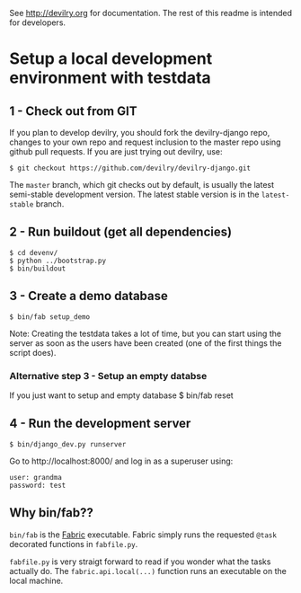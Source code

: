 See http://devilry.org for documentation. The rest of this readme is intended for developers.


# Setup a local development environment with testdata


## 1 - Check out from GIT

If you plan to develop devilry, you should fork the devilry-django repo,
changes to your own repo and request inclusion to the master repo using github
pull requests. If you are just trying out devilry, use:

    $ git checkout https://github.com/devilry/devilry-django.git

The ``master`` branch, which git checks out by default, is usually the latest
semi-stable development version. The latest stable version is in the
``latest-stable`` branch.


## 2 - Run buildout (get all dependencies)

    $ cd devenv/
    $ python ../bootstrap.py
    $ bin/buildout


## 3 - Create a demo database

    $ bin/fab setup_demo

Note: Creating the testdata takes a lot of time, but you can start using the
server as soon as the users have been created (one of the first things the
script does).


### Alternative step 3 - Setup an empty databse

If you just want to setup and empty database
    $ bin/fab reset


## 4 - Run the development server

    $ bin/django_dev.py runserver

Go to http://localhost:8000/ and log in as a superuser using:

    user: grandma
    password: test


## Why bin/fab??

``bin/fab`` is the [Fabric](http://fabfile.org) executable. Fabric simply runs the requested ``@task`` decorated functions in ``fabfile.py``.

``fabfile.py`` is very straigt forward to read if you wonder what the tasks actually do. The ``fabric.api.local(...)`` function runs an executable on the local machine.
